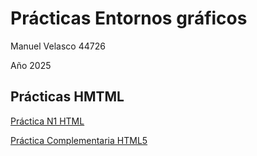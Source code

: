 # Prácticas Entornos gráficos

Manuel Velasco 44726

Año 2025

## Prácticas HMTML

[Práctica N1 HTML](pn1_html/README.md)

[Práctica Complementaria HTML5](pn1_html/README.md)

